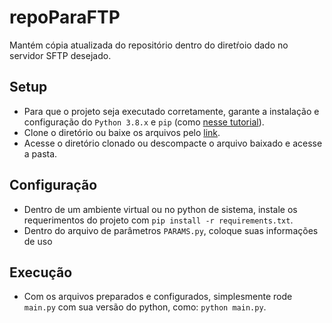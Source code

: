 # repoParaFTP

Mantém cópia atualizada do repositório dentro do diretŕoio dado no servidor SFTP desejado.

## Setup
* Para que o projeto seja executado corretamente, garante a instalação e configuração do `Python 3.8.x` e `pip` (como [nesse tutorial](https://python.org.br/instalacao-windows/)).
* Clone o diretório ou baixe os arquivos pelo [link](https://github.com/Ocramoi/repoParaFTP/releases/download/v1.2/release_1_2.zip).
* Acesse o diretório clonado ou descompacte o arquivo baixado e acesse a pasta.

## Configuração
* Dentro de um ambiente virtual ou no python de sistema, instale os requerimentos do projeto com `pip install -r requirements.txt`. 
* Dentro do arquivo de parâmetros `PARAMS.py`, coloque suas informações de uso

## Execução 
* Com os arquivos preparados e configurados, simplesmente rode `main.py` com sua versão do python, como: `python main.py`.
